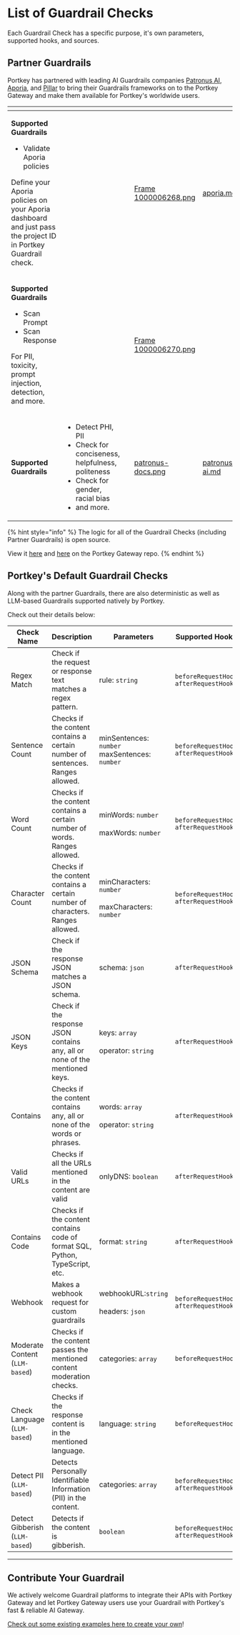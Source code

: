# List of Guardrail Checks

Each Guardrail Check has a specific purpose, it's own parameters, supported hooks, and sources.&#x20;

## Partner Guardrails

Portkey has partnered with leading AI Guardrails companies [Patronus AI](https://patronus.ai/), [Aporia](https://www.aporia.com/), and [Pillar](https://www.pillar.security/) to bring their Guardrails frameworks on to the Portkey Gateway and make them available for Portkey's worldwide users.

<table data-view="cards"><thead><tr><th></th><th></th><th></th><th data-hidden data-card-cover data-type="files"></th><th data-hidden data-card-target data-type="content-ref"></th></tr></thead><tbody><tr><td><p><strong>Supported Guardrails</strong></p><ul><li>Validate Aporia policies</li></ul><p>Define your Aporia policies on your Aporia dashboard and just pass the project ID in Portkey Guardrail check.</p></td><td></td><td></td><td><a href="../../../.gitbook/assets/Frame 1000006268.png">Frame 1000006268.png</a></td><td><a href="aporia.md">aporia.md</a></td></tr><tr><td><p><strong>Supported Guardrails</strong></p><ul><li>Scan Prompt</li><li>Scan Response</li></ul><p>For PII, toxicity, prompt injection, detection, and more.</p></td><td></td><td></td><td><a href="../../../.gitbook/assets/Frame 1000006270.png">Frame 1000006270.png</a></td><td></td></tr><tr><td><strong>Supported Guardrails</strong></td><td><ul><li>Detect PHI, PII</li><li>Check for conciseness, helpfulness, politeness</li><li>Check for gender, racial bias</li><li>and more.</li></ul></td><td></td><td><a href="../../../.gitbook/assets/patronus-docs.png">patronus-docs.png</a></td><td><a href="patronus-ai.md">patronus-ai.md</a></td></tr></tbody></table>

{% hint style="info" %}
The logic for all of the Guardrail Checks (including Partner Guardrails) is open source.

View it [here](https://github.com/Portkey-AI/gateway/tree/feat/plugins/plugins/default) and [here](https://github.com/Portkey-AI/gateway/tree/feat/plugins/plugins/portkey) on the Portkey Gateway repo.
{% endhint %}

## Portkey's Default Guardrail Checks

Along with the partner Guardrails, there are also deterministic as well as LLM-based Guardrails supported natively by Portkey.&#x20;

Check out their details below:

<table><thead><tr><th width="162">Check Name</th><th width="209">Description</th><th width="179">Parameters</th><th width="212">Supported Hooks</th></tr></thead><tbody><tr><td>Regex Match</td><td>Check if the request or response text matches a regex pattern.</td><td>rule: <code>string</code></td><td><code>beforeRequestHook</code><br> <code>afterRequestHook</code></td></tr><tr><td>Sentence Count</td><td>Checks if the content contains a certain number of sentences. Ranges allowed.</td><td>minSentences: <code>number</code><br> maxSentences: <code>number</code></td><td><code>beforeRequestHook</code><br> <code>afterRequestHook</code></td></tr><tr><td>Word Count</td><td>Checks if the content contains a certain number of words. Ranges allowed.</td><td>minWords: <code>number</code><br><br>maxWords: <code>number</code></td><td><code>beforeRequestHook</code><br> <code>afterRequestHook</code></td></tr><tr><td>Character Count</td><td>Checks if the content contains a certain number of characters. Ranges allowed.</td><td>minCharacters: <code>number</code><br><br>maxCharacters: <code>number</code></td><td><code>beforeRequestHook</code><br> <code>afterRequestHook</code></td></tr><tr><td>JSON Schema</td><td>Check if the response JSON matches a JSON schema.</td><td>schema: <code>json</code></td><td><code>afterRequestHook</code></td></tr><tr><td>JSON Keys</td><td>Check if the response JSON contains any, all or none of the mentioned keys.</td><td>keys: <code>array</code><br><br>operator: <code>string</code></td><td><code>afterRequestHook</code></td></tr><tr><td>Contains</td><td>Checks if the content contains any, all or none of the words or phrases.</td><td>words: <code>array</code><br><br>operator: <code>string</code></td><td><code>afterRequestHook</code></td></tr><tr><td>Valid URLs</td><td>Checks if all the URLs mentioned in the content are valid</td><td>onlyDNS: <code>boolean</code></td><td><code>afterRequestHook</code></td></tr><tr><td>Contains Code</td><td>Checks if the content contains code of format SQL, Python, TypeScript, etc.</td><td>format: <code>string</code></td><td><code>afterRequestHook</code></td></tr><tr><td>Webhook</td><td>Makes a webhook request for custom guardrails</td><td>webhookURL:<code>string</code><br><br>headers: <code>json</code></td><td><code>beforeRequestHook</code><br> <code>afterRequestHook</code></td></tr><tr><td>Moderate Content (<code>LLM-based</code>)</td><td>Checks if the content passes the mentioned content moderation checks.</td><td>categories: <code>array</code></td><td><code>beforeRequestHook</code></td></tr><tr><td>Check Language<br>(<code>LLM-based</code>)</td><td>Checks if the response content is in the mentioned language.</td><td>language: <code>string</code></td><td><code>beforeRequestHook</code></td></tr><tr><td>Detect PII<br>(<code>LLM-based</code>)</td><td>Detects Personally Identifiable Information (PII) in the content.</td><td>categories: <code>array</code></td><td><code>beforeRequestHook</code><br> <code>afterRequestHook</code></td></tr><tr><td>Detect Gibberish<br>(<code>LLM-based</code>)</td><td>Detects if the content is gibberish.</td><td><code>boolean</code></td><td><code>beforeRequestHook</code><br> <code>afterRequestHook</code></td></tr></tbody></table>

***

## Contribute Your Guardrail

We actively welcome Guardrail platforms to integrate their APIs with Portkey Gateway and let Portkey Gateway users use your Guardrail with Portkey's fast & reliable AI Gateway.

[Check out some existing examples here to create your own](https://github.com/portkey-ai/gateway)!
